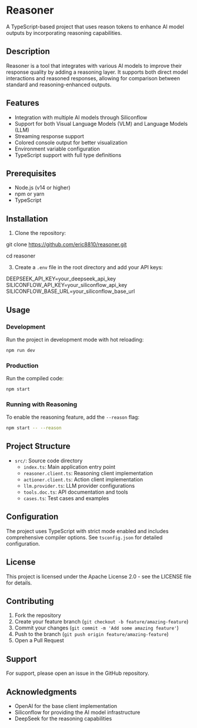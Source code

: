 # Reasoner

A TypeScript-based project that uses reason tokens to enhance AI model outputs by incorporating reasoning capabilities.

## Description

Reasoner is a tool that integrates with various AI models to improve their response quality by adding a reasoning layer. It supports both direct model interactions and reasoned responses, allowing for comparison between standard and reasoning-enhanced outputs.

## Features

- Integration with multiple AI models through Siliconflow
- Support for both Visual Language Models (VLM) and Language Models (LLM)
- Streaming response support
- Colored console output for better visualization
- Environment variable configuration
- TypeScript support with full type definitions

## Prerequisites

- Node.js (v14 or higher)
- npm or yarn
- TypeScript

## Installation

1. Clone the repository:

git clone https://github.com/eric8810/reasoner.git

cd reasoner

3. Create a `.env` file in the root directory and add your API keys:

DEEPSEEK_API_KEY=your_deepseek_api_key
SILICONFLOW_API_KEY=your_siliconflow_api_key
SILICONFLOW_BASE_URL=your_siliconflow_base_url

## Usage

### Development

Run the project in development mode with hot reloading:

```bash
npm run dev
```

### Production

Run the compiled code:

```bash
npm start
```

### Running with Reasoning

To enable the reasoning feature, add the `--reason` flag:

```bash
npm start -- --reason
```

## Project Structure

- `src/`: Source code directory
  - `index.ts`: Main application entry point
  - `reasoner.client.ts`: Reasoning client implementation
  - `actioner.client.ts`: Action client implementation
  - `llm.provider.ts`: LLM provider configurations
  - `tools.doc.ts`: API documentation and tools
  - `cases.ts`: Test cases and examples

## Configuration

The project uses TypeScript with strict mode enabled and includes comprehensive compiler options. See `tsconfig.json` for detailed configuration.

## License

This project is licensed under the Apache License 2.0 - see the LICENSE file for details.

## Contributing

1. Fork the repository
2. Create your feature branch (`git checkout -b feature/amazing-feature`)
3. Commit your changes (`git commit -m 'Add some amazing feature'`)
4. Push to the branch (`git push origin feature/amazing-feature`)
5. Open a Pull Request

## Support

For support, please open an issue in the GitHub repository.

## Acknowledgments

- OpenAI for the base client implementation
- Siliconflow for providing the AI model infrastructure
- DeepSeek for the reasoning capabilities
